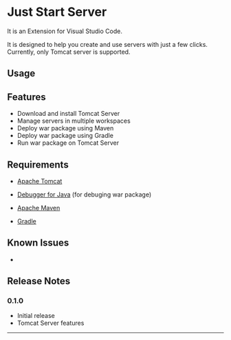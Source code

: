 # Just Start Server 
It is an Extension for Visual Studio Code.  

It is designed to help you create and use servers with just a few clicks.  
Currently, only Tomcat server is supported.


## Usage


## Features
* Download and install Tomcat Server
* Manage servers in multiple workspaces
* Deploy war package using Maven
* Deploy war package using Gradle
* Run war package on Tomcat Server

## Requirements

* [Apache Tomcat](http://tomcat.apache.org)
* [Debugger for Java](https://marketplace.visualstudio.com/items?itemName=vscjava.vscode-java-debug) (for debuging war package)

* [Apache Maven](https://maven.apache.org/) 
* [Gradle](https://gradle.org/)

## Known Issues
* 

## Release Notes

### 0.1.0

* Initial release
* Tomcat Server features


-----------------------------------------------------------------------------------------------------------

